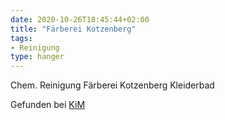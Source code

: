 ```yaml
---
date: 2020-10-26T18:45:44+02:00
title: "Färberei Kotzenberg"
tags:
- Reinigung
type: hanger
---
```

Chem. Reinigung Färberei Kotzenberg Kleiderbad


<div class="source">Gefunden bei <a href="https://www.neue-arbeit-brockensammlung.de/geschaefte/zweigstelle-kim/">KiM</a></div>
